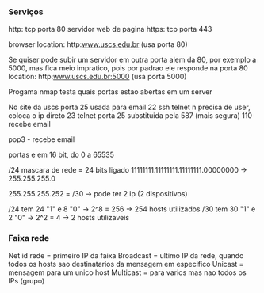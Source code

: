 ### Serviços
http: tcp porta 80 servidor web de pagina 
https: tcp porta 443

browser
location: http:www.uscs.edu.br (usa porta 80)

Se quiser pode subir um servidor em outra porta alem da 80, por exemplo a 5000, mas fica meio impratico, pois por padrao ele responde na porta 80
location: http:www.uscs.edu.br:5000 (usa porta 5000)

Progama nmap testa quais portas estao abertas em um server

No site da uscs porta 25 usada para email
22 ssh
telnet n precisa de user, coloca o ip direto
23 telnet
porta 25 substituida pela 587 (mais segura)
110 recebe email

pop3 - recebe email

portas e em 16 bit, do 0 a 65535

/24 mascara de rede = 24 bits ligado 11111111.11111111.11111111.00000000 -> 255.255.255.0

255.255.255.252 = /30 -> pode ter 2 ip (2 dispositivos)

/24 tem 24 "1" e 8 "0" -> 2^8 = 256 -> 254 hosts utilizados
/30 tem 30 "1" e 2 "0" -> 2^2 = 4 -> 2 hosts utilizaveis

### Faixa rede
Net id rede = primeiro IP da faixa
Broadcast = ultimo IP da rede, quando todos os hosts sao destinatarios da mensagem em especifico
Unicast = mensagem para um unico host
Multicast = para varios mas nao todos os IPs (grupo)
